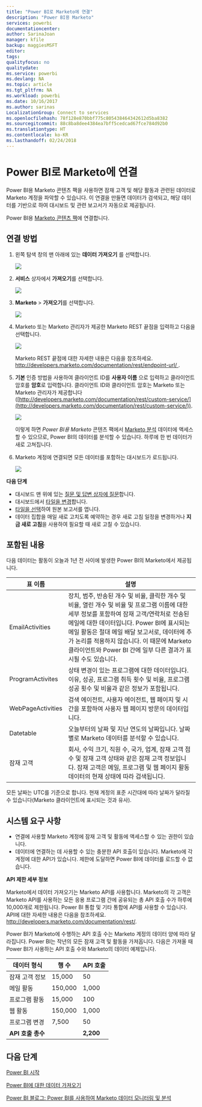 ```yaml
---
title: "Power BI로 Marketo에 연결"
description: "Power BI용 Marketo"
services: powerbi
documentationcenter: 
author: SarinaJoan
manager: kfile
backup: maggiesMSFT
editor: 
tags: 
qualityfocus: no
qualitydate: 
ms.service: powerbi
ms.devlang: NA
ms.topic: article
ms.tgt_pltfrm: NA
ms.workload: powerbi
ms.date: 10/16/2017
ms.author: sarinas
LocalizationGroup: Connect to services
ms.openlocfilehash: 78f128e870bbf775c805438464342612d5ba8382
ms.sourcegitcommit: 88c8ba8dee4384ea7bff5cedcad67fce784d92b0
ms.translationtype: HT
ms.contentlocale: ko-KR
ms.lasthandoff: 02/24/2018
---
```

# <a name="connect-to-marketo-with-power-bi"></a>Power BI로 Marketo에 연결
Power BI용 Marketo 콘텐츠 팩을 사용하면 잠재 고객 및 해당 활동과 관련된 데이터로 Marketo 계정을 파악할 수 있습니다. 이 연결을 만들면 데이터가 검색되고, 해당 데이터를 기반으로 하여 대시보드 및 관련 보고서가 자동으로 제공됩니다.

Power BI용 [Marketo 콘텐츠 팩](https://app.powerbi.com/getdata/services/marketo)에 연결합니다.

## <a name="how-to-connect"></a>연결 방법
1. 왼쪽 탐색 창의 맨 아래에 있는 **데이터 가져오기** 를 선택합니다.
   
   ![](media/service-connect-to-marketo/pbi_getdata.png)
2. **서비스** 상자에서 **가져오기**를 선택합니다.
   
   ![](media/service-connect-to-marketo/pbi_getservices.png) 
3. **Marketo** \> **가져오기**를 선택합니다.
   
   ![](media/service-connect-to-marketo/marketo.png)
4. Marketo 또는 Marketo 관리자가 제공한 Marketo REST 끝점을 입력하고 다음을 선택합니다.
   
   ![](media/service-connect-to-marketo/pbi_marketoconnect.png)
   
   Marketo REST 끝점에 대한 자세한 내용은 다음을 참조하세요. [http://developers.marketo.com/documentation/rest/endpoint-url/ ](http://developers.marketo.com/documentation/rest/endpoint-url/).
5. **기본** 인증 방법을 사용하여 클라이언트 ID를 **사용자 이름** 으로 입력하고 클라이언트 암호를 **암호**로 입력합니다. 클라이언트 ID와 클라이언트 암호는 Marketo 또는 Marketo 관리자가 제공합니다([http://developers.marketo.com/documentation/rest/custom-service/](http://developers.marketo.com/documentation/rest/custom-service/)). 
   
   ![](media/service-connect-to-marketo/pbi_marketosignin.png)
   
   이렇게 하면 *Power BI용 Marketo* 콘텐츠 팩에서 [Marketo 분석](https://powerbi.microsoft.com/integrations/marketo) 데이터에 액세스할 수 있으므로, Power BI의 데이터를 분석할 수 있습니다. 하루에 한 번 데이터가 새로 고쳐집니다.
6. Marketo 계정에 연결되면 모든 데이터를 포함하는 대시보드가 로드됩니다.
   
   ![](media/service-connect-to-marketo/pbi_marketodash.png)

**다음 단계**

* 대시보드 맨 위에 있는 [질문 및 답변 상자에 질문](power-bi-q-and-a.md)합니다.
* 대시보드에서 [타일을 변경](service-dashboard-edit-tile.md)합니다.
* [타일을 선택](service-dashboard-tiles.md)하여 원본 보고서를 엽니다.
* 데이터 집합을 매일 새로 고치도록 예약하는 경우 새로 고침 일정을 변경하거나 **지금 새로 고침**을 사용하여 필요할 때 새로 고칠 수 있습니다.

## <a name="whats-included"></a>포함된 내용
다음 데이터는 활동이 오늘과 1년 전 사이에 발생한 Power BI의 Marketo에서 제공됩니다.

| 표 이름 | 설명 |
| --- | --- |
| EmailActivities |장치, 범주, 반송된 개수 및 비율, 클릭한 개수 및 비율, 열린 개수 및 비율 및 프로그램 이름에 대한 세부 정보를 포함하여 잠재 고객/연락처로 전송된 메일에 대한 데이터입니다. Power BI에 표시되는 메일 활동은 절대 메일 배달 보고서로, 데이터에 추가 논리를 적용하지 않습니다. 이 때문에 Marketo 클라이언트와 Power BI 간에 일부 다른 결과가 표시될 수도 있습니다. |
| ProgramActivites |상태 변경이 있는 프로그램에 대한 데이터입니다. 이유, 성공, 프로그램 취득 횟수 및 비율, 프로그램 성공 횟수 및 비율과 같은 정보가 포함됩니다. |
| WebPageActivities |검색 에이전트, 사용자 에이전트, 웹 페이지 및 시간을 포함하여 사용자 웹 페이지 방문의 데이터입니다. |
| Datetable |오늘부터의 날짜 및 지난 연도의 날짜입니다.  날짜별로 Marketo 데이터를 분석할 수 있습니다. |
| 잠재 고객 |회사, 수익 크기, 직원 수, 국가, 업계, 잠재 고객 점수 및 잠재 고객 상태와 같은 잠재 고객 정보입니다. 잠재 고객은 메일, 프로그램 및 웹 페이지 활동 데이터의 현재 상태에 따라 검색됩니다. |

모든 날짜는 UTC를 기준으로 합니다. 현재 계정의 표준 시간대에 따라 날짜가 달라질 수 있습니다(Marketo 클라이언트에 표시되는 것과 유사).

## <a name="system-requirements"></a>시스템 요구 사항
* 연결에 사용할 Marketo 계정에 잠재 고객 및 활동에 액세스할 수 있는 권한이 있습니다.
* 데이터에 연결하는 데 사용할 수 있는 충분한 API 호출이 있습니다.  Marketo에 각 계정에 대한 API가 있습니다.  제한에 도달하면 Power BI에 데이터를 로드할 수 없습니다. 

**API 제한 세부 정보**

Marketo에서 데이터 가져오기는 Marketo API를 사용합니다. Marketo의 각 고객은 Marketo API를 사용하는 모든 응용 프로그램 간에 공유되는 총 API 호출 수가 하루에 10,000개로 제한됩니다. Power BI 통합 및 기타 통합에 API를 사용할 수 있습니다. API에 대한 자세한 내용은 다음을 참조하세요. <http://developers.marketo.com/documentation/rest/>.

Power BI가 Marketo에 수행하는 API 호출 수는 Marketo 계정의 데이터 양에 따라 달라집니다. Power BI는 작년의 모든 잠재 고객 및 활동을 가져옵니다. 다음은 가져올 때 Power BI가 사용하는 API 호출 수와 Marketo의 데이터 예제입니다.  

| 데이터 형식 | 행 수 | API 호출 |
| --- | --- | --- |
| 잠재 고객 정보 |15,000 |50 |
| 메일 활동 |150,000 |1,000 |
| 프로그램 활동 |15,000 |100 |
| 웹 활동 |150,000 |1,000 |
| 프로그램 변경 |7,500 |50 |
| **API 호출 총수** | |**2,200** |

## <a name="next-steps"></a>다음 단계
[Power BI 시작](service-get-started.md)

[Power BI에 대한 데이터 가져오기](service-get-data.md)

[Power BI 블로그: Power BI를 사용하여 Marketo 데이터 모니터링 및 분석](http://blogs.msdn.com/b/powerbi/archive/2015/03/19/monitor-and-analyze-your-marketo-data-with-power-bi.aspx)

